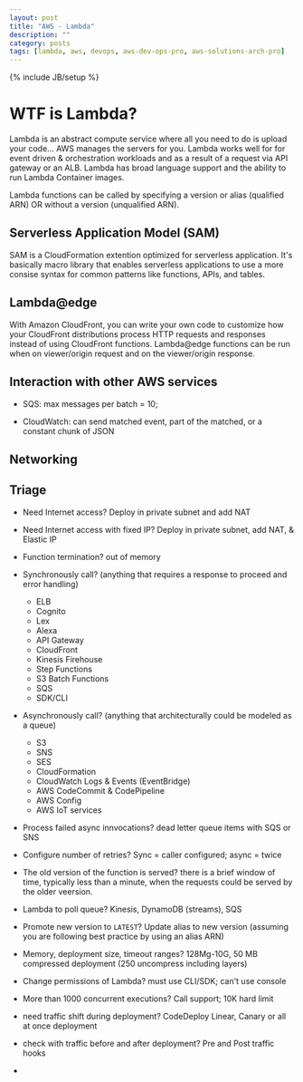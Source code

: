 ```yaml
---
layout: post
title: "AWS - Lambda"
description: ""
category: posts
tags: [lambda, aws, devops, aws-dev-ops-pro, aws-solutions-arch-pro]
---
```

{% include JB/setup %}

# WTF is Lambda?

Lambda is an abstract compute service where all you need to do is upload your code... AWS manages the servers for you. Lambda works well for for event driven &amp; orchestration workloads and as a result of a request via API gateway or an ALB. Lambda has broad language support and the ability to run Lambda Container images.

Lambda functions can be called by specifying a version or alias (qualified ARN) OR without a version (unqualified ARN).

## Serverless Application Model (SAM)

SAM is a CloudFormation extention optimized for serverless application. It's basically macro library that enables serverless applications to use a more consise syntax for common patterns like functions, APIs, and tables.

## Lambda@edge
With Amazon CloudFront, you can write your own code to customize how your CloudFront distributions process HTTP requests and responses instead of using CloudFront functions. Lambda@edge functions can be run when on viewer/origin request and on the viewer/origin response.

## Interaction with other AWS services

- SQS: max messages per batch = 10; 

- CloudWatch: can send matched event, part of the matched, or a constant chunk of JSON

## Networking


## Triage

- Need Internet access? Deploy in private subnet and add NAT 

- Need Internet access with fixed IP? Deploy in private subnet, add NAT, &amp; Elastic IP

- Function termination? out of memory

- Synchronously call? (anything that requires a response to proceed and error handling)
    * ELB
    * Cognito
    * Lex
    * Alexa
    * API Gateway
    * CloudFront
    * Kinesis Firehouse
    * Step Functions
    * S3 Batch Functions
    * SQS
    * SDK/CLI

- Asynchronously call? (anything that architecturally could be modeled as a queue)
   * S3
   * SNS
   * SES
   * CloudFormation
   * CloudWatch Logs & Events (EventBridge)
   * AWS CodeCommit & CodePipeline
   * AWS Config
   * AWS IoT services 

- Process failed async innvocations? dead letter queue items with SQS or SNS

- Configure number of retries? Sync = caller configured; async = twice

- The old version of the function is served? there is a brief window of time, typically less than a minute, when the requests could be served by the older veersion.

- Lambda to poll queue? Kinesis, DynamoDB (streams), SQS

- Promote new version to `LATEST`? Update alias to new version (assuming you are following best practice by using an alias ARN)
 
- Memory, deployment size, timeout ranges? 128Mg-10G, 50 MB compressed deployment (250 uncompress including layers)

- Change permissions of Lambda? must use CLI/SDK; can't use console

- More than 1000 concurrent executions? Call support; 10K hard limit

- need traffic shift during deployment? CodeDeploy Linear, Canary or all at once deployment

- check with traffic before and after deployment? Pre and Post traffic hooks



- 